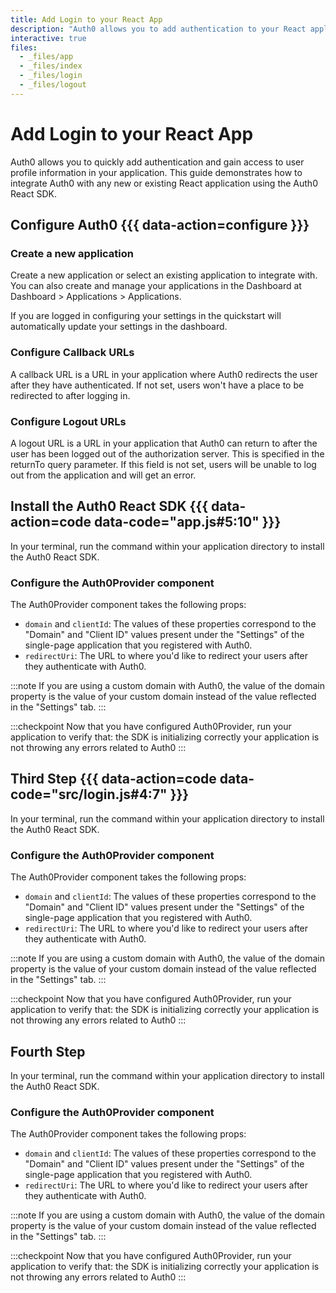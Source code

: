 ```yaml
---
title: Add Login to your React App
description: "Auth0 allows you to add authentication to your React application quickly and to gain access to user profile information. This guide demonstrates how to integrate Auth0 with any new or existing React application using the Auth0 React SDK."
interactive: true
files:
  - _files/app
  - _files/index
  - _files/login
  - _files/logout
---
```


# Add Login to your React App

Auth0 allows you to quickly add authentication and gain access to user profile information in your application. This guide demonstrates how to integrate Auth0 with any new or existing React application using the Auth0 React SDK. 

## Configure Auth0 {{{ data-action=configure }}}

### Create a new application
Create a new application or select an existing application to integrate with. You can also create and manage your applications in the Dashboard at Dashboard > Applications > Applications. 

If you are logged in configuring your settings in the quickstart will automatically update your settings in the dashboard.

### Configure Callback URLs

A callback URL is a URL in your application where Auth0 redirects the user after they have authenticated. If not set, users won't have a place to be redirected to after logging in.

### Configure Logout URLs

A logout URL is a URL in your application that Auth0 can return to after the user has been logged out of the authorization server. This is specified in the returnTo query parameter. If this field is not set, users will be unable to log out from the application and will get an error.

## Install the Auth0 React SDK {{{ data-action=code data-code="app.js#5:10" }}}

In your terminal, run the command within your application directory to install the Auth0 React SDK.

### Configure the Auth0Provider component

The Auth0Provider component takes the following props:

- `domain` and `clientId`: The values of these properties correspond to the "Domain" and "Client ID" values present under the "Settings" of the single-page application that you registered with Auth0.
- `redirectUri`: The URL to where you'd like to redirect your users after they authenticate with Auth0.

:::note
If you are using a custom domain with Auth0, the value of the domain property is the value of your custom domain instead of the value reflected in the "Settings" tab.
:::

:::checkpoint
Now that you have configured Auth0Provider, run your application to verify that:
the SDK is initializing correctly
your application is not throwing any errors related to Auth0
:::

## Third Step {{{ data-action=code data-code="src/login.js#4:7" }}}

In your terminal, run the command within your application directory to install the Auth0 React SDK.

### Configure the Auth0Provider component

The Auth0Provider component takes the following props:

- `domain` and `clientId`: The values of these properties correspond to the "Domain" and "Client ID" values present under the "Settings" of the single-page application that you registered with Auth0.
- `redirectUri`: The URL to where you'd like to redirect your users after they authenticate with Auth0.

:::note
If you are using a custom domain with Auth0, the value of the domain property is the value of your custom domain instead of the value reflected in the "Settings" tab.
:::

:::checkpoint
Now that you have configured Auth0Provider, run your application to verify that:
the SDK is initializing correctly
your application is not throwing any errors related to Auth0
:::

## Fourth Step

In your terminal, run the command within your application directory to install the Auth0 React SDK.

### Configure the Auth0Provider component

The Auth0Provider component takes the following props:

- `domain` and `clientId`: The values of these properties correspond to the "Domain" and "Client ID" values present under the "Settings" of the single-page application that you registered with Auth0.
- `redirectUri`: The URL to where you'd like to redirect your users after they authenticate with Auth0.

:::note
If you are using a custom domain with Auth0, the value of the domain property is the value of your custom domain instead of the value reflected in the "Settings" tab.
:::

:::checkpoint
Now that you have configured Auth0Provider, run your application to verify that:
the SDK is initializing correctly
your application is not throwing any errors related to Auth0
:::